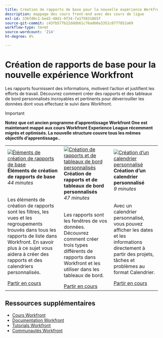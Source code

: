 ```yaml
---
title: Création de rapports de base pour la nouvelle expérience Workfront
description: mappage des cours front-end avec des cours de ligue
exl-id: 336fd0c1-bed2-48d1-9f34-7a175031865f
source-git-commit: c43fb577b22dddb61c76adb0a3351c0777852a69
workflow-type: tm+mt
source-wordcount: '214'
ht-degree: 0%

---
```


# Création de rapports de base pour la nouvelle expérience Workfront

Les rapports fournissent des informations, motivent l’action et justifient les efforts de travail. Découvrez comment créer des rapports et des tableaux de bord personnalisés incroyables et pertinents pour déverrouiller les données dont vous effectuez le suivi dans Workfront.

>[!IMPORTANT]
>
>**Notez que cet ancien programme d’apprentissage Workfront One est maintenant mappé aux cours Workfront Experience League récemment migrés et optimisés.  La nouvelle structure couvre tous les mêmes objectifs d’apprentissage.**.

<table>
  <tr>
   <td>
      <a href="https://experienceleague.adobe.com/?recommended=Workfront-U-1-2022.1.reporting">
      <img alt="Éléments de création de rapports de base" src="https://cdn.experienceleague.adobe.com/thumb/basic-reporting-elements.png"/>
      </a>
      <div>
         <strong>Éléments de création de rapports de base</strong></a>         
         <br/><em>44 minutes</em>
      </div>
      <p>
        <br/>
         Les éléments de création de rapports sont les filtres, les vues et les regroupements trouvés dans tous les rapports de liste dans Workfront. En savoir plus à ce sujet vous aidera à créer des rapports et des calendriers personnalisés.
      </p>
      <a  rel="noreferrer" target="_blank" href="https://experienceleague.adobe.com/?recommended=Workfront-U-1-2022.1.reporting" class="spectrum-Button spectrum-Button--primary spectrum-Button--sizeM">
      <span class="spectrum-Button-label has-no-wrap has-text-weight-bold">Partir en cours</span>
      </a>
   </td>   
   <td>
      <a href="https://experienceleague.adobe.com/?recommended=Workfront-U-1-2022.3.reporting">
      <img alt="Création de rapports et de tableaux de bord personnalisés" src="https://cdn.experienceleague.adobe.com/thumb/create-custom-reports-and-dashboards.png"/>
      </a>
      <div>
         <strong>Création de rapports et de tableaux de bord personnalisés</strong></a>         
         <br/><em>47 minutes</em>
      </div>
      <p>
        <br/>
         Les rapports sont les fenêtres de vos données. Découvrez comment créer trois types différents de rapports dans Workfront et les utiliser dans les tableaux de bord.
      </p>
      <a  rel="noreferrer" target="_blank" href="https://experienceleague.adobe.com/?recommended=Workfront-U-1-2022.3.reporting" class="spectrum-Button spectrum-Button--primary spectrum-Button--sizeM">
      <span class="spectrum-Button-label has-no-wrap has-text-weight-bold">Partir en cours</span>
      </a>
   </td>
    <td>
      <a href="https://experienceleague.adobe.com/?recommended=Workfront-U-1-2022.4.reporting">
      <img alt="Création d’un calendrier personnalisé" src="https://cdn.experienceleague.adobe.com/thumb/create-a-custom-calendar.png"/>
      </a>
      <div>
         <strong>Création d’un calendrier personnalisé</strong></a>         
         <br/><em>9 minutes</em>
      </div>
      <p>
        <br/>
         Avec un calendrier personnalisé, vous pouvez afficher les dates et les informations directement à partir des projets, tâches et problèmes au format Calendrier.
      </p>
      <a  rel="noreferrer" target="_blank" href="https://experienceleague.adobe.com/?recommended=Workfront-U-1-2022.4.reporting" class="spectrum-Button spectrum-Button--primary spectrum-Button--sizeM">
      <span class="spectrum-Button-label has-no-wrap has-text-weight-bold">Partir en cours</span>
      </a>
   </td>
  </tr>
</table>

## Ressources supplémentaires

* [Cours Workfront](https://experienceleague.adobe.com/?lang=en&amp;Solution=Workfront#courses)
* [Documentation Workfront](https://experienceleague.adobe.com/docs/workfront.html)
* [Tutorials Workfront](https://experienceleague.adobe.com/docs/workfront-learn/tutorials-workfront/home.html)
* [Communautés Workfront](https://experienceleaguecommunities.adobe.com/t5/workfront/ct-p/workfront)
